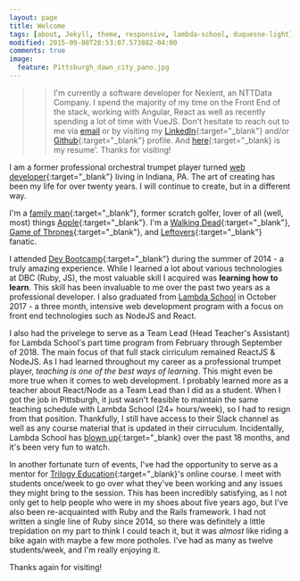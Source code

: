 ```yaml
---
layout: page
title: Welcome
tags: [about, Jekyll, theme, responsive, lambda-school, duquesne-light]
modified: 2015-09-08T20:53:07.573882-04:00
comments: true
image:
  feature: Pittsburgh_dawn_city_pano.jpg
---
```


> > I'm currently a software developer for Nexient, an NTTData Company. I spend the majority of my time on the Front End of the stack, working with Angular, React as well as recently spending a lot of time with VueJS. Don't hesitate to reach out to me via [email](mailto:dev.artist15@gmail.com) or by visiting my [LinkedIn](https://www.linkedin.com/pub/gregory-knudsen/41/b33/64){:target="_blank"} and/or [Github](https://github.com/gregknudsen){:target="_blank"} profile. And [here](https://resume.creddle.io/resume/c8eyer3gy37){:target="_blank} is my resume'. Thanks for visiting!

I am a former professional orchestral trumpet player turned [web developer](http://www.github.com/gregknudsen){:target="_blank"} living in Indiana, PA. The art of creating has been my life for over twenty years. I will continue to create, but in a different way.

I'm a [family man](http://imgur.com/BAKjeyD){:target="_blank"}, <span id="former">former</span> scratch golfer, lover of all (well, most) things [Apple](http://www.apple.com){:target="_blank"}. I'm a [Walking Dead](http://www.amc.com/shows/the-walking-dead){:target="_blank"}, [Game of Thrones](http://www.hbo.com/game-of-thrones){:target="_blank"}, and [Leftovers](http://www.hbo.com/the-leftovers){:target="_blank"} fanatic.

I attended [Dev Bootcamp](http://devbootcamp.com/locations/new-york/){:target="_blank"} during the summer of 2014 - a truly amazing experience. While I learned a lot about various technologies at DBC (Ruby, JS), the most valuable skill I acquired was **learning how to learn**. This skill has been invaluable to me over the past two years as a professional developer.
I also graduated from [Lambda School](https://www.lambdaschool.com) in October 2017 - a three month, intensive web development program with a focus on front end technologies such as NodeJS and React.

I also had the privelege to serve as a Team Lead (Head Teacher's Assistant) for Lambda School's part time program from February through September of 2018. The main focus of that full stack cirriculum remained ReactJS &amp; NodeJS. As I had learned throughout my career as a professional trumpet player, *teaching is one of the best ways of learning*. This might even be more true when it comes to web development. I probably learned more as a teacher about React/Node as a Team Lead than I did as a student.
When I got the job in Pittsburgh, it just wasn't feasible to maintain the same teaching schedule with Lambda School (24+ hours/week), so I had to resign from that position. Thankfully, I still have access to their Slack channel as well as any course material that is updated in their cirruculum. Incidentally, Lambda School has [blown up](https://www.forbes.com/sites/susanadams/2019/01/08/how-lambda-school-raised-30m-to-expand-its-income-sharing-tuition-plan-for-online-coding-students/#5541ce362c68){:target="_blank} over the past 18 months, and it's been very fun to watch.

In another fortunate turn of events, I've had the opportunity to serve as a mentor for [Trilogy Education](https://www.trilogyed.com/){:target="_blank}'s online course. I meet with students once/week to go over what they've been working and any issues they might bring to the session. This has been incredibly satisfying, as I not only get to help people who were in my shoes about five years ago, but I've also been re-acquainted with Ruby and the Rails framework. I had not written a single line of Ruby since 2014, so there was definitely a little trepidation on my part to think I could teach it, but it was *almost* like riding a bike again with maybe a few more potholes. I've had as many as twelve students/week, and I'm really enjoying it.

Thanks again for visiting!
